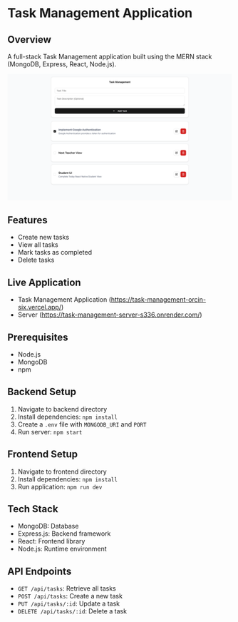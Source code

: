 # Task Management Application

## Overview

A full-stack Task Management application built using the MERN stack (MongoDB, Express, React, Node.js).

![Task Management App Screenshot](./frontend/src/assets/UI.png "Task Management App UI")

## Features

- Create new tasks
- View all tasks
- Mark tasks as completed
- Delete tasks

## Live Application

- Task Management Application (https://task-management-orcin-six.vercel.app/)
- Server (https://task-management-server-s336.onrender.com/)

## Prerequisites

- Node.js
- MongoDB
- npm

## Backend Setup

1. Navigate to backend directory
2. Install dependencies: `npm install`
3. Create a `.env` file with `MONGODB_URI` and `PORT`
4. Run server: `npm start`

## Frontend Setup

1. Navigate to frontend directory
2. Install dependencies: `npm install`
3. Run application: `npm run dev`

## Tech Stack

- MongoDB: Database
- Express.js: Backend framework
- React: Frontend library
- Node.js: Runtime environment

## API Endpoints

- `GET /api/tasks`: Retrieve all tasks
- `POST /api/tasks`: Create a new task
- `PUT /api/tasks/:id`: Update a task
- `DELETE /api/tasks/:id`: Delete a task
